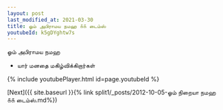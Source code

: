 ```yaml
---
layout: post
last_modified_at: 2021-03-30
title: ஓம் அபிராமய நமஹ ௧௧ டைம்ஸ்
youtubeId: k5gDYghtw7s
---
```

 
 
 ஓம் அபிராமய நமஹ  
 
 -  யார் மனதை மகிழ்விக்கிறார்கள் 
 
  
 
  
 
 
 
 
 
 


{% include youtubePlayer.html id=page.youtubeId %}
 
[Next]({{ site.baseurl }}{% link  split1/_posts/2012-10-05-ஓம் நிறையா நமஹ ௧௧ டைம்ஸ்.md%})
 
